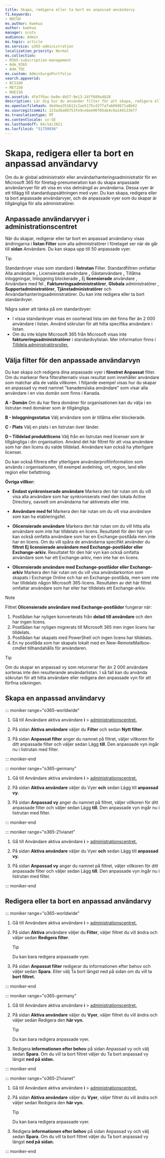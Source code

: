 ```yaml
---
title: Skapa, redigera eller ta bort en anpassad användarvy
f1.keywords:
- NOCSH
ms.author: kwekua
author: kwekua
manager: scotv
audience: Admin
ms.topic: article
ms.service: o365-administration
localization_priority: Normal
ms.collection:
- M365-subscription-management
- Adm_O365
- Adm_TOC
ms.custom: AdminSurgePortfolio
search.appverid:
- BCS160
- MET150
- MOE150
ms.assetid: 4fe7f6ac-be8e-4b57-9e13-24ff889a4b28
description: Lär dig hur du använder filter för att skapa, redigera eller ta bort anpassad användarvy i Microsoft 365.
ms.openlocfilehash: 4bd4ea351612c2ae5175cd27fa7a689d671a8b62
ms.sourcegitcommit: 223a36a86753fe9cebee96f05ab4c9a144133677
ms.translationtype: MT
ms.contentlocale: sv-SE
ms.lasthandoff: 04/14/2021
ms.locfileid: "51759936"
---
```

# <a name="create-edit-or-delete-a-custom-user-view"></a>Skapa, redigera eller ta bort en anpassad användarvy

Om du är global administratör eller användarhanteringsadministratör för en Microsoft 365 för företag-prenumeration kan du skapa anpassade användarvyer för att visa en viss delmängd av användarna. Dessa vyer är ett tillägg till standarduppsättningen med vyer. Du kan skapa, redigera eller ta bort anpassade användarvyer, och de anpassade vyer som du skapar är tillgängliga för alla administratörer.
  
## <a name="custom-user-views-in-the-admin-center"></a>Anpassade användarvyer i administrationscentret

När du skapar, redigerar eller tar bort en anpassad användarvy visas ändringarna i **listan Filter** som alla administratörer i företaget ser när de går till **sidan** Användare. Du kan skapa upp till 50 anpassade vyer. 

> [!TIP]
>  Standardvyer visas som standard i **listrutan** Filter. Standardfiltren omfattar Alla användare **,** Licensierade användare **,** Gästanvändare **,** Tillåtna inloggningar, Inloggning blockerade **,** Ej **licensierade** användare , Användare med fel , **Faktureringsadministratörer**, **Globala** administratörer , **Supportadministratörer**, **Tjänstadministratörer** och Användarhanteringsadministratörer.  Du kan inte redigera eller ta bort standardvyer. 

Några saker att tänka på om standardvyer: 

- I vissa standardvyer visas en osorterad lista om det finns fler än 2 000 användare i listan. Använd sökrutan för att hitta specifika användare i listan. 
- Om du inte köpte Microsoft 365 från Microsoft visas inte **faktureringsadministratörer** i standardvylistan. Mer information finns i [Tilldela administratörsroller.](assign-admin-roles.md) 
  
## <a name="choose-the-filters-for-your-custom-user-view"></a>Välja filter för den anpassade användarvyn

Du kan skapa och redigera dina anpassade vyer i **fönstret Anpassat** filter. Om du markerar flera filteralternativ visas resultat som innehåller användare som matchar alla de valda villkoren. I följande exempel visas hur du skapar en anpassad vy med namnet "kanadensiska användare" som visar alla användare i en viss domän som finns i Kanada. 

  
 **A - Domän** Om du har flera domäner för organisationen kan du välja i en listrutan med domäner som är tillgängliga. 
  
 **B - Inloggningsstatus** Välj användare som är tillåtna eller blockerade. 
  
 **C - Plats** Välj en plats i en listrutan över länder. 
  
 **D – Tilldelad produktlicens** Välj från en listrutan med licenser som är tillgängliga i din organisation. Använd det här filtret för att visa användare som har den licens du valde tilldelad. Användare kan också ha ytterligare licenser. 
  
Du kan också filtrera efter ytterligare användarprofilinformation som används i organisationen, till exempel avdelning, ort, region, land eller region eller befattning.
  
 **Övriga villkor:**
  
- **Endast synkroniserade användare** Markera den här rutan om du vill visa alla användare som har synkroniserats med den lokala Active Directory, oavsett om användarna har aktiverats eller inte. 
    
- **Användare med fel** Markera den här rutan om du vill visa användare som kan ha etableringsfel. 
    
- **Olicensierade användare** Markera den här rutan om du vill hitta alla användare som inte har tilldelats en licens. Resultatet för den här vyn kan också omfatta användare som har en Exchange-postlåda men inte har en licens. Om du vill spåra de användarna specifikt använder du **filtret Ej licensierade användare med Exchange-postlådor eller Exchange-arkiv.** Resultatet för den här vyn kan också omfatta användare som har ett Exchange-arkiv, men inte har en licens.
    
- **Olicensierade användare med Exchange-postlådor eller Exchange-arkiv** Markera den här rutan om du vill visa användarkonton som skapats i Exchange Online och har en Exchange-postlåda, men som inte har tilldelats någon Microsoft 365-licens. Resultaten av det här filtret omfattar användare som har eller har tilldelats ett Exchange-arkiv. 

> [!NOTE]
> Filtret **Olicensierade användare med Exchange-postlådor** fungerar när:
1. Postlådan har nyligen konverterats från **delad** **till användare** och den har ingen licens.
2. Postlådan har nyligen migrerats till Microsoft 365 men ingen licens har tilldelats.
3. Postlådan har skapats med PowerShell och ingen licens har tilldelats.
4. En ny postlåda som har skapats lokalt med en New-RemoteMailbox-cmdlet tillhandahålls för användaren.
    
> [!TIP]
> Om du skapar en anpassad vy som returnerar fler än 2 000 användare sorteras inte den resulterande användarlistan. I så fall kan du använda sökrutan för att hitta användare eller redigera den anpassade vyn för att förfina sökningen. 
  
## <a name="create-a-custom-user-view"></a>Skapa en anpassad användarvy

::: moniker range="o365-worldwide"

1. Gå till Användare aktiva användare **i** \> <a href="https://go.microsoft.com/fwlink/p/?linkid=834822" target="_blank">administrationscentret.</a>
    
2. På sidan **Aktiva användare** väljer du **Filter** och sedan **Nytt filter**.
  
3. På sidan **Anpassat filter** anger du namnet på filtret, väljer villkoren för ditt anpassade filter och väljer sedan Lägg **till**. Den anpassade vyn ingår nu i listrutan med filter.
    
::: moniker-end

::: moniker range="o365-germany"

1. Gå till Användare aktiva användare **i** \> <a href="https://go.microsoft.com/fwlink/p/?linkid=847686" target="_blank">administrationscentret.</a>  

2. På sidan **Aktiva användare** väljer du Vyer **och** sedan Lägg till **anpassad vy.**
  
3. På sidan **Anpassad vy** anger du namnet på filtret, väljer villkoren för ditt anpassade filter och väljer sedan Lägg **till**. Den anpassade vyn ingår nu i listrutan med filter.

::: moniker-end


::: moniker range="o365-21vianet"

1. Gå till Användare aktiva användare **i** \> <a href="https://go.microsoft.com/fwlink/p/?linkid=850628" target="_blank">administrationscentret.</a> 

2. På sidan **Aktiva användare** väljer du Vyer **och** sedan Lägg till **anpassad vy.**
  
3. På sidan **Anpassad vy** anger du namnet på filtret, väljer villkoren för ditt anpassade filter och väljer sedan Lägg **till**. Den anpassade vyn ingår nu i listrutan med filter.

::: moniker-end
    

## <a name="edit-or-delete-a-custom-user-view"></a>Redigera eller ta bort en anpassad användarvy

::: moniker range="o365-worldwide"

1. Gå till Användare aktiva användare **i** \> <a href="https://go.microsoft.com/fwlink/p/?linkid=834822" target="_blank">administrationscentret.</a>
    
2. På sidan **Aktiva** användare väljer du **Filter**, väljer filtret du vill ändra och väljer sedan **Redigera filter**. 
    
    > [!TIP]
    > Du kan bara redigera anpassade vyer. 
  
3. På sidan **Anpassat filter** redigerar du informationen efter behov och väljer sedan **Spara**. Eller välj Ta bort längst ned på sidan om du vill ta **bort filtret.** 
    
::: moniker-end

::: moniker range="o365-germany"

1. Gå till Användare aktiva användare **i** \> <a href="https://go.microsoft.com/fwlink/p/?linkid=847686" target="_blank">administrationscentret.</a>  

2. På sidan **Aktiva användare** väljer du **Vyer**, väljer filtret du vill ändra och väljer sedan Redigera den **här vyn.** 
    
    > [!TIP]
    > Du kan bara redigera anpassade vyer. 
  
3. Redigera **informationen efter behov** på sidan Anpassad vy och välj sedan **Spara**. Om du vill ta bort filtret väljer du Ta bort anpassad vy längst **ned på sidan.** 

::: moniker-end

::: moniker range="o365-21vianet"

1. Gå till Användare aktiva användare **i** \> <a href="https://go.microsoft.com/fwlink/p/?linkid=850628" target="_blank">administrationscentret.</a> 

2. På sidan **Aktiva användare** väljer du **Vyer**, väljer filtret du vill ändra och väljer sedan Redigera den **här vyn.** 
    
    > [!TIP]
    > Du kan bara redigera anpassade vyer. 
  
3. Redigera **informationen efter behov** på sidan Anpassad vy och välj sedan **Spara**. Om du vill ta bort filtret väljer du Ta bort anpassad vy längst **ned på sidan.** 

::: moniker-end


     